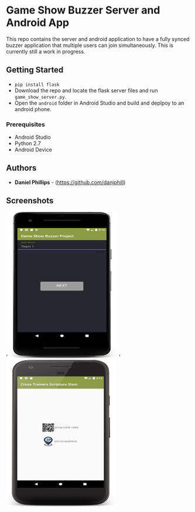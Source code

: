 # Game Show Buzzer Server and Android App

This repo contains the server and android application to have a fully synced buzzer application that multiple users can join simultaneously. 
This is currently still a work in progress. 

## Getting Started
* `pip install flask`
* Download the repo and locate the flask server files and run `game_show_server.py`. 
* Open the `android` folder in Android Studio and build and deplpoy to an android phone. 

### Prerequisites

* Android Studio 
* Python 2.7
* Android Device


## Authors

* **Daniel Phillips**  - (https://github.com/danjphill)

## Screenshots 

'<img src="https://raw.githubusercontent.com/danjphill/game_show_buzzer/master/Screenshots/device-2019-07-26-171700.png?token=AFMMUSHFOM2QNKI5BETPPVC5ISYRA" alt="" data-canonical-src="https://gyazo.com/eb5c5741b6a9a16c692170a41a49c858.png" width="300" height="400" />
'<img src="https://raw.githubusercontent.com/danjphill/game_show_buzzer/master/Screenshots/device-2019-07-26-171425.png?token=AFMMUSGLT2ATAOYRB6GJ5SC5ISYN4" alt="" data-canonical-src="https://gyazo.com/eb5c5741b6a9a16c692170a41a49c858.png" width="300" height="400" />
